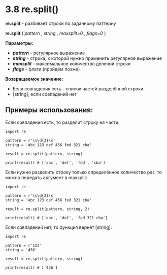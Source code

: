 # 3.8 re.split()

**re.split** - разбивает строки по заданному паттерну

**re.split** ( *pattern* , *string* , *maxsplit=0* , *flags=0* )

**Параметры:**
+ ***pattern*** - регулярное выражение
+ ***string*** - строка, к которой нужно применить регулярное выражение
+ ***maxsplit*** - максимальное количество делений строки
+ ***flags*** - флаги (пройдём позже)

**Возвращаемое значение:**
+ Если совпадения есть - список частей разделённой строки.
+ [string], если совпадений нет

## Примеры использования:
Если совпадения есть, то разделит строку на части:
```
import re

pattern = r'\s\d{3}\s'
string = 'abc 123 def 456 fed 321 cba'

result = re.split(pattern, string)

print(result) # ['abc', 'def', 'fed', 'cba']
```
Если нужно разделить строку только определённое количество раз, то можно передать аргумент в maxsplit:
```
import re

pattern = r'\s\d{3}\s'
string = 'abc 123 def 456 fed 321 cba'

result = re.split(pattern, string, 2)

print(result) # ['abc', 'def', 'fed 321 cba']
```
Если совпадений нет, то функция вернёт [string]:
```
import re

pattern = r'123'
string = '456'

result = re.split(pattern, string)

print(result) # ['456']
```
